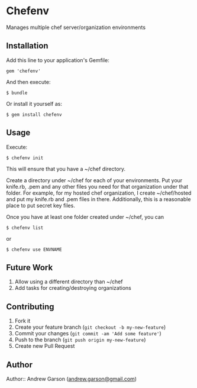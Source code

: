 # Chefenv

Manages multiple chef server/organization environments

## Installation

Add this line to your application's Gemfile:

    gem 'chefenv'

And then execute:

    $ bundle

Or install it yourself as:

    $ gem install chefenv

## Usage

Execute:

    $ chefenv init

This will ensure that you have a ~/chef directory.

Create a directory under ~/chef for each of your environments.
Put your knife.rb, .pem and any other files you need for that organization
under that folder. For example, for my hosted chef organization, I create
~/chef/hosted and put my knife.rb and .pem files in there. Additionally, this is
a reasonable place to put secret key files.

Once you have at least one folder created under ~/chef, you can

    $ chefenv list

or

    $ chefenv use ENVNAME

## Future Work

1. Allow using a different directory than ~/chef
1. Add tasks for creating/destroying organizations

## Contributing

1. Fork it
2. Create your feature branch (`git checkout -b my-new-feature`)
3. Commit your changes (`git commit -am 'Add some feature'`)
4. Push to the branch (`git push origin my-new-feature`)
5. Create new Pull Request

## Author

Author:: Andrew Garson (<andrew.garson@gmail.com>)
